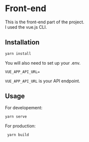 # Front-end

This is the front-end part of the project.  
I used the vue.js CLI.

## Installation

```bash
yarn install
```  
You will also need to set up your .env.
```
VUE_APP_API_URL=
```
`VUE_APP_API_URL` is your API endpoint.

## Usage

For developement:
```bash
yarn serve
```  
For production: 
```bash
 yarn build
```
